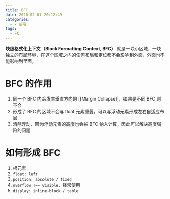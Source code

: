 ```yaml
---
title: BFC
date: 2020-02-01 20:12:49
categories:
  - - 前端
tags:
  - FX
---
```


**块级格式化上下文（Block Formatting Context, BFC）** 就是一块小区域，一块独立的布局环境，在这个区域之内的任何布局和定位都不会影响到外面，外面也不能影响到里面。

# BFC 的作用

1. 同一个 BFC 内会发生垂直方向的 [[Margin Collapse]]，如果是不同 BFC 则不会
2. 形成了 BFC 的区域不会与 float 元素重叠，可以与浮动元素形成左右自适应布局
3. 清除浮动，因为浮动元素的高度也会被 BFC 纳入计算，因此可以解决高度塌陷的问题

# 如何形成 BFC

1. 根元素
2. `float: left`
3. `position: absolute / fixed`
4. `overflow !== visible`，经常使用
5. `display: inline-block / table`

